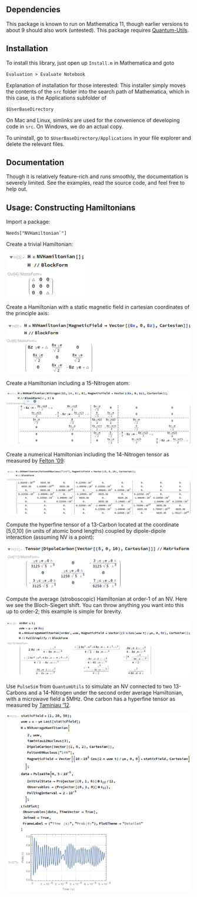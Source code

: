 Dependencies
-----------------------------------------------------------

This package is known to run on Mathematica 11, though earlier versions to about 9 should 
also work (untested).
This package requires [Quantum-Utils](https://github.com/QuantumUtils/quantum-utils-mathematica).

Installation
-----------------------------------------------------------

To install this library, just open up `Install.m` in 
Mathematica and goto

    Evaluation > Evaluate Notebook

Explanation of installation for those interested:
This installer simply moves the contents of the 
`src` folder into the search path of Mathematica,
which in this case, is the Applications subfolder of 

    $UserBaseDirectory

On Mac and Linux, simlinks are used for the convenience 
of developing code in `src`.
On Windows, we do an actual copy.

To uninstall, go to `$UserBaseDirectory/Applications` in 
your file explorer and delete the relevant files.

Documentation
-----------------------------------------------------------

Though it is relatively feature-rich and runs smoothly, 
the documentation is severely limited. See the examples, 
read the source code, and feel free to help out.

Usage: Constructing Hamiltonians
-----------------------------------------------------------

Import a package:

	Needs["NVHamiltonian`"]

Create a trivial Hamiltonian:

![Create a trivial Hamiltonian](img/img1.png)

Create a Hamiltonian with a static magnetic field in cartesian coordinates of the principle axis:

![Create a Hamiltonian with a static magnetic field](img/img2.png)

Create a Hamiltonian including a 15-Nitrogen atom:

![Create a Hamiltonian including a 15-Nitrogen atom](img/img3.png)

Create a numerical Hamiltonian including the 14-Nitrogen tensor as measured by [Felton '09](https://doi.org/10.1103/PhysRevB.79.075203):

![Create a numerical Hamiltonian including the 14-Nitrogen](img/img4.png)

Compute the hyperfine tensor of a 13-Carbon located at the coordinate [5,0,10] (in units of atomic bond lengths) coupled by dipole-dipole interaction (assuming NV is a point):

![Compute the hyperfine tensor of a 13-Carbon ](img/img5.png)

Compute the average (stroboscopic) Hamiltonian at order-1 of an NV. Here we see the Bloch-Siegert shift.
You can throw anything you want into this up to order-2; this example is simple for brevity.

![Compute the average (stroboscopic) Hamiltonian](img/img6.png)

Use `PulseSim` from `QuantumUtils` to simulate an NV connected to two 13-Carbons and a 14-Nitrogen under the
second order average Hamiltonian, with a microwave field a 5MHz. One carbon has a hyperfine tensor as 
measured by [Taminiau '12](https://doi.org/10.1103/PhysRevLett.109.137602).

![Simulation example.](img/img7.png)
